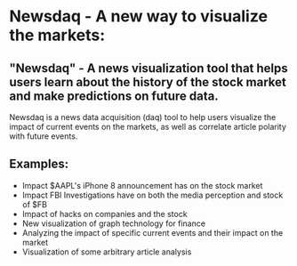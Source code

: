 # Newsdaq - A new way to visualize the markets:
## "Newsdaq" - A news visualization tool that helps users learn about the history of the stock market and make predictions on future data.

Newsdaq is a news data acquisition (daq) tool to help users visualize the impact of current events on the markets, as well as correlate article polarity with future events.

## Examples:
* Impact $AAPL's iPhone 8 announcement has on the stock market
* Impact FBI Investigations have on both the media perception and stock of $FB
* Impact of hacks on companies and the stock
* New visualization of graph technology for finance
* Analyzing the impact of specific current events and their impact on the market
* Visualization of some arbitrary article analysis

